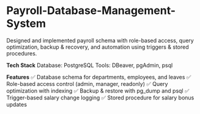 # Payroll-Database-Management-System
Designed and implemented payroll schema with role-based access, query optimization, backup &amp; recovery, and automation using triggers &amp; stored procedures.

**Tech Stack**
Database: PostgreSQL
Tools: DBeaver, pgAdmin, psql

**Features**
✅ Database schema for departments, employees, and leaves
✅ Role-based access control (admin, manager, readonly)
✅ Query optimization with indexing
✅ Backup & restore with pg_dump and psql
✅ Trigger-based salary change logging
✅ Stored procedure for salary bonus updates
